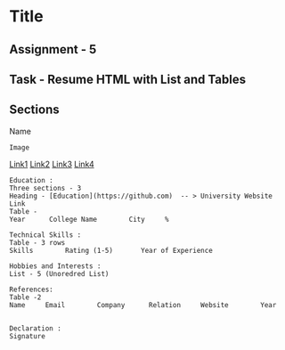 Title
===

## Assignment - 5
## Task - Resume HTML with List and Tables
## Sections
  Name
  ```
  Image
  ```
  [Link1](https://github.com) [Link2](https://github.com) [Link3](https://github.com) [Link4](https://github.com)
  ```
  Education :
  Three sections - 3 
  Heading - [Education](https://github.com)  -- > University Website Link
  Table - 
  Year      College Name        City     %     

  Technical Skills :
  Table - 3 rows 
  Skills        Rating (1-5)       Year of Experience

  Hobbies and Interests :
  List - 5 (Unoredred List)

  References: 
  Table -2 
  Name     Email        Company      Relation     Website        Year 


  Declaration :
  Signature 

  ```
